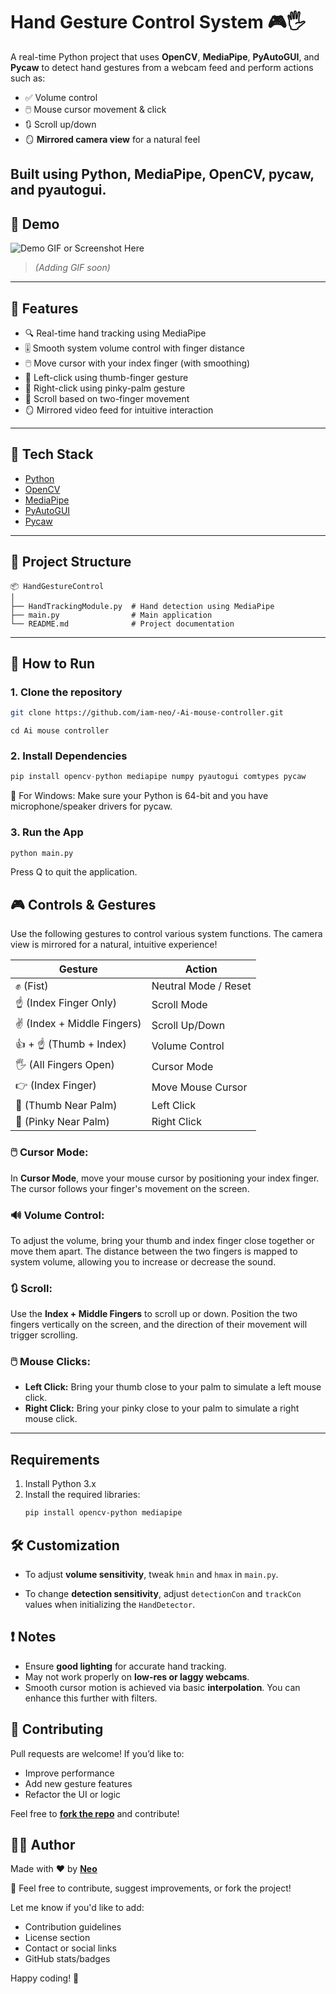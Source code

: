 # Hand Gesture Control System 🎮🖐️

A real-time Python project that uses **OpenCV**, **MediaPipe**, **PyAutoGUI**, and **Pycaw** to detect hand gestures from a webcam feed and perform actions such as:

- ✅ Volume control  
- 🖱️ Mouse cursor movement & click  
- 🔃 Scroll up/down  
- 🪞 **Mirrored camera view** for a natural feel

Built using **Python**, **MediaPipe**, **OpenCV**, **pycaw**, and **pyautogui**.
---

## 📸 Demo

![Demo GIF or Screenshot Here](#)  
> *(Adding GIF soon)*

---

## 🔧 Features

- 🔍 Real-time hand tracking using MediaPipe
- 🎚️ Smooth system volume control with finger distance
- 🖱️ Move cursor with your index finger (with smoothing)
- 🔘 Left-click using thumb-finger gesture
- 🔘 Right-click using pinky-palm gesture
- 📜 Scroll based on two-finger movement
- 🪞 Mirrored video feed for intuitive interaction

---

## 🧠 Tech Stack

- [Python](https://www.python.org/)
- [OpenCV](https://opencv.org/)
- [MediaPipe](https://google.github.io/mediapipe/)
- [PyAutoGUI](https://pyautogui.readthedocs.io/en/latest/)
- [Pycaw](https://github.com/AndreMiras/pycaw)

---

## 📁 Project Structure
```
📦 HandGestureControl
│
├── HandTrackingModule.py  # Hand detection using MediaPipe
├── main.py                # Main application
└── README.md              # Project documentation
```

---

## 🚀 How to Run

### 1. Clone the repository

```bash
git clone https://github.com/iam-neo/-Ai-mouse-controller.git
```
```
cd Ai mouse controller
```
### 2. Install Dependencies
```python
pip install opencv-python mediapipe numpy pyautogui comtypes pycaw
```
🔐 For Windows: Make sure your Python is 64-bit and you have microphone/speaker drivers for pycaw.
### 3. Run the App
```python
python main.py
```
Press Q to quit the application.
## 🎮 Controls & Gestures

Use the following gestures to control various system functions. The camera view is mirrored for a natural, intuitive experience!

| Gesture                         | Action                           |
|----------------------------------|----------------------------------|
| ✊ (Fist)                        | Neutral Mode / Reset             |
| ☝️ (Index Finger Only)           | Scroll Mode                      |
| ✌️ (Index + Middle Fingers)      | Scroll Up/Down                   |
| 👍 + ☝️ (Thumb + Index)          | Volume Control                   |
| 🖐️ (All Fingers Open)           | Cursor Mode                      |
| 👉 (Index Finger)                | Move Mouse Cursor                |
| 🤏 (Thumb Near Palm)             | Left Click                       |
| 👋 (Pinky Near Palm)             | Right Click                      |

### 🖱️ Cursor Mode:

In **Cursor Mode**, move your mouse cursor by positioning your index finger. The cursor follows your finger's movement on the screen.

### 🔊 Volume Control:

To adjust the volume, bring your thumb and index finger close together or move them apart. The distance between the two fingers is mapped to system volume, allowing you to increase or decrease the sound.

### 🔃 Scroll:

Use the **Index + Middle Fingers** to scroll up or down. Position the two fingers vertically on the screen, and the direction of their movement will trigger scrolling.

### 🖱️ Mouse Clicks:

- **Left Click:** Bring your thumb close to your palm to simulate a left mouse click.
- **Right Click:** Bring your pinky close to your palm to simulate a right mouse click.

---
## Requirements

1. Install Python 3.x
2. Install the required libraries:
   ```bash
   pip install opencv-python mediapipe
   ```

## 🛠️ Customization

- To adjust **volume sensitivity**, tweak `hmin` and `hmax` in `main.py`.

- To change **detection sensitivity**, adjust `detectionCon` and `trackCon` values when initializing the `HandDetector`.

## ❗ Notes

- Ensure **good lighting** for accurate hand tracking.
- May not work properly on **low-res or laggy webcams**.
- Smooth cursor motion is achieved via basic **interpolation**. You can enhance this further with filters.

## 🤝 Contributing

Pull requests are welcome! If you’d like to:
- Improve performance
- Add new gesture features
- Refactor the UI or logic

Feel free to [**fork the repo**](https://github.com/iam-neo/-Ai-mouse-controller/fork) and contribute!



## 🧑‍💻 Author

Made with ❤️ by [**Neo**](https://github.com/iam-neo)

📧 Feel free to contribute, suggest improvements, or fork the project!

Let me know if you'd like to add:

- Contribution guidelines
- License section
- Contact or social links
- GitHub stats/badges

Happy coding! 🚀

